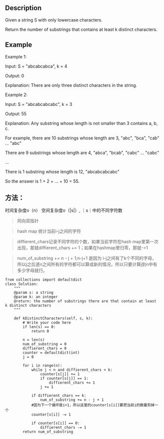 ## Description
Given a string S with only lowercase characters.

Return the number of substrings that contains at least k distinct characters.
## Example
Example 1:

Input: S = "abcabcabca", k = 4

Output: 0

Explanation: There are only three distinct characters in the string.

Example 2:

Input: S = "abcabcabcabc", k = 3

Output: 55

Explanation: Any substring whose length is not smaller than 3 contains a, b, c.

For example, there are 10 substrings whose length are 3, "abc", "bca", "cab" ... "abc"
    
There are 9 substrings whose length are 4, "abca", "bcab", "cabc" ... "cabc"

...
    
There is 1 substring whose length is 12, "abcabcabcabc"
    
So the answer is 1 + 2 + ... + 10 = 55.

## 方法：
时间复杂度o（n）
空间复杂度o（|s|）, ｜s｜中的不同字符数
> 同向双指针

> hash map 统计当前i-j之间的字符

> diffierent_chars记录不同字符的个数，如果当前字符在hash map里第一次出现，那就diffierent_chars += 1；如果在hashmap里归零，那就-=1

> num_of_substring += n - j + 1;n-j+1 是因为 i-j之间有了k个不同的字母，所以j之后道n之间所有的字符都可以算成新的情况，所以只要计算j到n中有多少字母就行。
```
from collections import defaultdict
class Solution:
    """
    @param s: a string
    @param k: an integer
    @return: the number of substrings there are that contain at least k distinct characters
    """

    def kDistinctCharacters(self, s, k):
        # Write your code here
        if len(s) == 0:
            return 0

        n = len(s)
        num_of_substring = 0
        diffierent_chars = 0
        counter = defaultdict(int)
        j = 0

        for i in range(n):
            while j < n and diffierent_chars < k:
                counter[s[j]] += 1
                if counter[s[j]] == 1:
                    diffierent_chars += 1
                j += 1

            if diffierent_chars == k:
                num_of_substring += n - j + 1
            #因为下一个循环是i+1，所以这里的counter[s[i]]要把当前i的数量剪掉一个
            counter[s[i]] -= 1

            if counter[s[i]] == 0:
                diffierent_chars -= 1
        return num_of_substring

```
